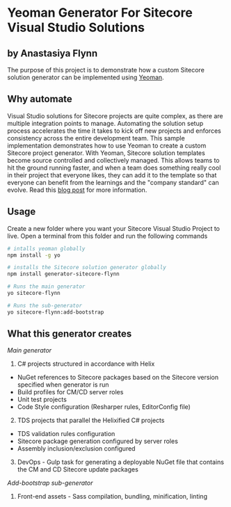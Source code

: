 # Yeoman Generator For Sitecore Visual Studio Solutions
## by Anastasiya Flynn

The purpose of this project is to demonstrate how a custom Sitecore solution generator can be implemented using [Yeoman](http://yeoman.io).

## Why automate
Visual Studio solutions for Sitecore projects are quite complex, as there are multiple integration points to manage. Automating the solution setup process accelerates the time it takes to kick off new projects and enforces consistency across the entire development team. This sample implementation demonstrates how to use Yeoman to create a custom Sitecore project generator. With Yeoman, Sitecore solution templates become source controlled and collectively managed. This allows teams to hit the ground running faster, and when a team does something really cool in their project that everyone likes, they can add it to the template so that everyone can benefit from the learnings and the "company standard" can evolve.
Read this [blog post]() for more information.

## Usage
Create a new folder where you want your Sitecore Visual Studio Project to live. Open a terminal from this folder and run the following commands

```bash
# intalls yeoman globally
npm install -g yo

# installs the Sitecore solution generator globally
npm install generator-sitecore-flynn

# Runs the main generator
yo sitecore-flynn

# Runs the sub-generator
yo sitecore-flynn:add-bootstrap
```

## What this generator creates
*Main generator*
1. C# projects structured in accordance with Helix
 * NuGet references to Sitecore packages based on the Sitecore version specified when generator is run
 * Build profiles for CM/CD server roles
 * Unit test projects
 * Code Style configuration (Resharper rules, EditorConfig file)
2. TDS projects that parallel the Helixified C# projects
 * TDS validation rules configuration
 * Sitecore package generation configured by server roles
 * Assembly inclusion/exclusion configured
3. DevOps - Gulp task for generating a deployable NuGet file that contains the CM and CD Sitecore update packages

*Add-bootstrap sub-generator*
1. Front-end assets - Sass compilation, bundling, minification, linting
